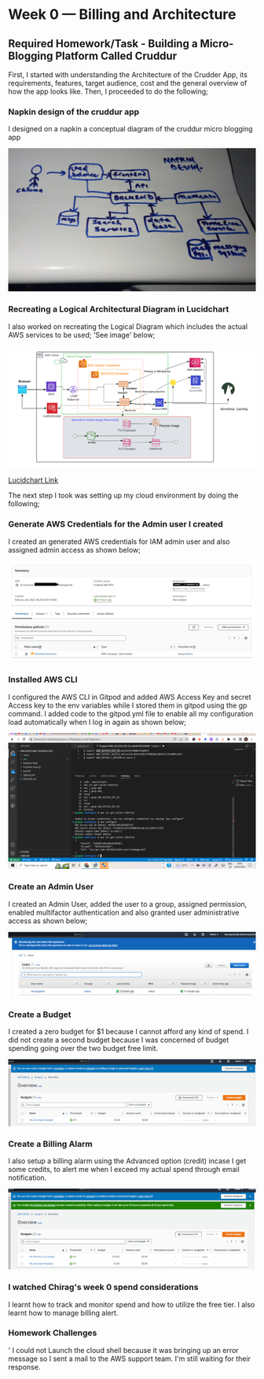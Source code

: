 # Week 0 — Billing and Architecture

## Required Homework/Task - Building a Micro-Blogging Platform Called Cruddur

First, I started with understanding the Architecture of the Crudder App, its requirements, features, target audience, cost and the general overview of how the app looks like. Then, I proceeded to do the following;

### Napkin design of the cruddur app

I designed on a napkin a conceptual diagram of the cruddur micro blogging app

!['Napkin Design'](assets/Week%200-%20Napkin%20design.jpg)

### Recreating a Logical Architectural Diagram in Lucidchart

I also worked on recreating the Logical Diagram which includes the actual AWS services to be used; 'See image' below;

!['Logical Diagram](assets/Week%200-Cruddur%20Logical%20Architectural%20Diagram%20(1).png)

[Lucidchart Link](https://lucid.app/lucidchart/c53bae53-3bdc-4476-85af-7086888c3eb6/edit?viewport_loc=-84%2C-45%2C2167%2C1013%2C0_0&invitationId=inv_4cea3189-2a56-4a4b-9e0a-0bce43e2aded)

The next step I took was setting up my cloud environment by doing the following;

### Generate AWS Credentials for the Admin user I created

I created an generated AWS credentials for IAM admin user and also assigned admin access as shown below;

![Generate AWS Credentials](assets/Week%200-Generate%20credentials.PNG)

### Installed AWS CLI

 I configured the AWS CLI in Gitpod and added AWS Access Key and secret Access key to the env variables while I stored them in gitpod using the gp command. I added code to the gitpod.yml file to enable all my configuration load automatically when I log in again as shown below; 
 
 ![AWS CLI](assets/Week%200-Configured%20the%20AWS%20CLI%20Via%20gitpod%20Environment.PNG)
 
 ### Create an Admin User
 
 I created an Admin User, added the user to a group, assigned permission, enabled multifactor authentication and also granted user administrative access as shown below;
 
 ![Create an Admin User](assets/Week%200-Image%20of%20Admin%20User.PNG)

### Create a Budget 

I created a zero budget for $1 because I cannot afford any kind of spend. I did not create a second budget because I was concerned of budget spending going over the two budget free limit.

![Create a Budget](assets/Week%200-Create%20a%20budget.PNG)

### Create a Billing Alarm

I also setup a billing alarm using the Advanced option (credit) incase I get some credits, to alert me when I exceed my actual spend through email notification.

![Create a Billing Alarm](assets/Week%200-Create%20a%20Billing%20Alarm.PNG)

### I watched Chirag's week 0 spend considerations

I learnt how to track and monitor spend and how to utilize the free tier. I also learnt how to manage billing alert.

### Homework Challenges
'
I could not Launch the cloud shell because it was bringing up an error message so I sent a mail to the AWS support team. I'm still waiting for their response.
